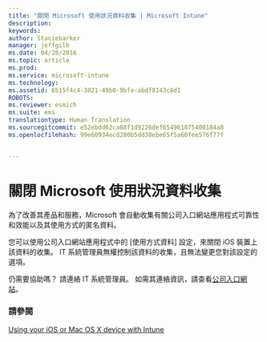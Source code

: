 ```yaml
---
title: "關閉 Microsoft 使用狀況資料收集 | Microsoft Intune"
description: 
keywords: 
author: Staciebarker
manager: jeffgilb
ms.date: 04/28/2016
ms.topic: article
ms.prod: 
ms.service: microsoft-intune
ms.technology: 
ms.assetid: 6515f4c4-3821-49b0-9bfe-abdf8143c8d1
ROBOTS: 
ms.reviewer: esmich
ms.suite: ems
translationtype: Human Translation
ms.sourcegitcommit: e52ebdd62ca68f1d9226def654961075400184a8
ms.openlocfilehash: 99e60934ecd280b5dd38ebe65f5a60fee576f77f


---
```



# 關閉 Microsoft 使用狀況資料收集

為了改善其產品和服務，Microsoft 會自動收集有關公司入口網站應用程式可靠性和效能以及其使用方式的匿名資料。 

您可以使用公司入口網站應用程式中的 [使用方式資料] 設定，來關閉 iOS 裝置上該資料的收集。 IT 系統管理員無權控制該資料的收集，且無法變更您對該設定的選項。

仍需要協助嗎？ 請連絡 IT 系統管理員。 如需其連絡資訊，請查看[公司入口網站](http://portal.manage.microsoft.com)。

### 請參閱
[Using your iOS or Mac OS X device with Intune](using-your-ios-or-mac-os-x-device-with-intune.md)


<!--HONumber=Jun16_HO4-->


